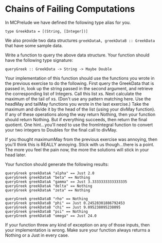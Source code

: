 # Chains of Failing Computations

In MCPrelude we have defined the following type alias for you.

    type GreekData = [(String, [Integer])]

We also provide two data structures `greekDataA, greekDataB :: GreekData` that
have some sample data.

Write a function to query the above data structure.  Your function should have
the following type signature:

    queryGreek :: GreekData -> String -> Maybe Double

Your implementation of this function should use the functions you wrote in the
previous exercise to do the following. First query the GreekData that is passed
in, look up the string passed in the second argument, and retrieve the
corresponding list of Integers. Call this list xs. Next calculate the maximum of
the tail of xs. (Don't use any pattern matching here. Use the headMay and
tailMay functions you wrote in the last exercise.) Take the maximum and divide
it by the head of the list (using your divMay function). If any of these
operations along the way return Nothing, then your function should return
Nothing. But if everything succeeds, then return the final quotient. One
hint...you'll need to use the fromIntegral function to convert your two integers
to Doubles for the final call to divMay.

If you thought maximumMay from the previous exercise was annoying, then you'll
think this is REALLY annoying. Stick with us though...there is a point. The more
you feel the pain now, the more the solutions will stick in your head later.

Your function should generate the following results:

    queryGreek greekDataA "alpha" == Just 2.0
    queryGreek greekDataA "beta" == Nothing
    queryGreek greekDataA "gamma" == Just 3.3333333333333335
    queryGreek greekDataA "delta" == Nothing
    queryGreek greekDataA "zeta" == Nothing

    queryGreek greekDataB "rho" == Nothing
    queryGreek greekDataB "phi" == Just 0.24528301886792453
    queryGreek greekDataB "chi" == Just 9.095238095238095
    queryGreek greekDataB "psi" == Nothing
    queryGreek greekDataB "omega" == Just 24.0
    
If your function threw any kind of exception on any of those inputs, then your
implementation is wrong.  Make sure your function always returns a Nothing or
a Just in every case.

